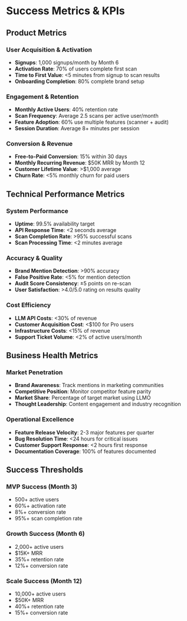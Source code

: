# Success Metrics & KPIs

## Product Metrics

### User Acquisition & Activation
- **Signups**: 1,000 signups/month by Month 6
- **Activation Rate**: 70% of users complete first scan
- **Time to First Value**: <5 minutes from signup to scan results
- **Onboarding Completion**: 80% complete brand setup

### Engagement & Retention
- **Monthly Active Users**: 40% retention rate
- **Scan Frequency**: Average 2.5 scans per active user/month
- **Feature Adoption**: 60% use multiple features (scanner + audit)
- **Session Duration**: Average 8+ minutes per session

### Conversion & Revenue
- **Free-to-Paid Conversion**: 15% within 30 days
- **Monthly Recurring Revenue**: $50K MRR by Month 12
- **Customer Lifetime Value**: >$1,000 average
- **Churn Rate**: <5% monthly churn for paid users

## Technical Performance Metrics

### System Performance
- **Uptime**: 99.5% availability target
- **API Response Time**: <2 seconds average
- **Scan Completion Rate**: >95% successful scans
- **Scan Processing Time**: <2 minutes average

### Accuracy & Quality
- **Brand Mention Detection**: >90% accuracy
- **False Positive Rate**: <5% for mention detection
- **Audit Score Consistency**: ±5 points on re-scan
- **User Satisfaction**: >4.0/5.0 rating on results quality

### Cost Efficiency
- **LLM API Costs**: <30% of revenue
- **Customer Acquisition Cost**: <$100 for Pro users
- **Infrastructure Costs**: <15% of revenue
- **Support Ticket Volume**: <2% of active users/month

## Business Health Metrics

### Market Penetration
- **Brand Awareness**: Track mentions in marketing communities
- **Competitive Position**: Monitor competitor feature parity
- **Market Share**: Percentage of target market using LLMO
- **Thought Leadership**: Content engagement and industry recognition

### Operational Excellence
- **Feature Release Velocity**: 2-3 major features per quarter
- **Bug Resolution Time**: <24 hours for critical issues
- **Customer Support Response**: <2 hours first response
- **Documentation Coverage**: 100% of features documented

## Success Thresholds

### MVP Success (Month 3)
- 500+ active users
- 60%+ activation rate
- 8%+ conversion rate
- 95%+ scan completion rate

### Growth Success (Month 6)
- 2,000+ active users
- $15K+ MRR
- 35%+ retention rate
- 12%+ conversion rate

### Scale Success (Month 12)
- 10,000+ active users
- $50K+ MRR
- 40%+ retention rate
- 15%+ conversion rate
